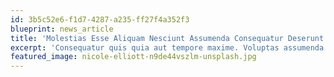 ```yaml
---
id: 3b5c52e6-f1d7-4287-a235-ff27f4a352f3
blueprint: news_article
title: 'Molestias Esse Aliquam Nesciunt Assumenda Consequatur Deserunt Enim Ipsa Consequatur'
excerpt: 'Consequatur quis quia aut tempore maxime. Voluptas assumenda eveniet numquam et pariatur non dolore rerum.'
featured_image: nicole-elliott-n9de44vszlm-unsplash.jpg
---
```

